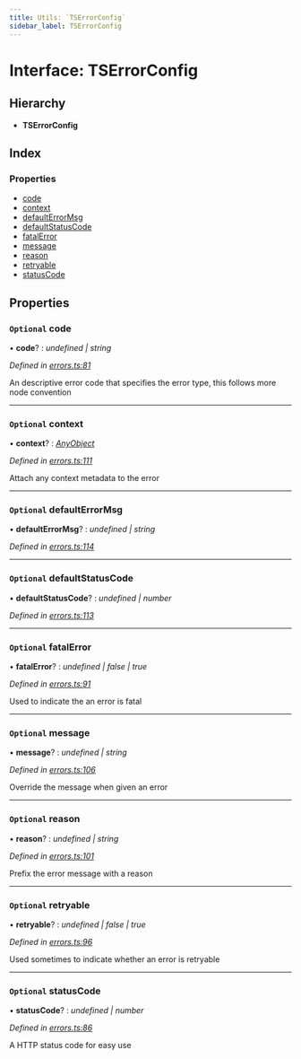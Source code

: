 ```yaml
---
title: Utils: `TSErrorConfig`
sidebar_label: TSErrorConfig
---
```


# Interface: TSErrorConfig

## Hierarchy

* **TSErrorConfig**

## Index

### Properties

* [code](tserrorconfig.md#optional-code)
* [context](tserrorconfig.md#optional-context)
* [defaultErrorMsg](tserrorconfig.md#optional-defaulterrormsg)
* [defaultStatusCode](tserrorconfig.md#optional-defaultstatuscode)
* [fatalError](tserrorconfig.md#optional-fatalerror)
* [message](tserrorconfig.md#optional-message)
* [reason](tserrorconfig.md#optional-reason)
* [retryable](tserrorconfig.md#optional-retryable)
* [statusCode](tserrorconfig.md#optional-statuscode)

## Properties

### `Optional` code

• **code**? : *undefined | string*

*Defined in [errors.ts:81](https://github.com/terascope/teraslice/blob/d2d877b60/packages/utils/src/errors.ts#L81)*

An descriptive error code that specifies the error type, this follows more
node convention

___

### `Optional` context

• **context**? : *[AnyObject](anyobject.md)*

*Defined in [errors.ts:111](https://github.com/terascope/teraslice/blob/d2d877b60/packages/utils/src/errors.ts#L111)*

Attach any context metadata to the error

___

### `Optional` defaultErrorMsg

• **defaultErrorMsg**? : *undefined | string*

*Defined in [errors.ts:114](https://github.com/terascope/teraslice/blob/d2d877b60/packages/utils/src/errors.ts#L114)*

___

### `Optional` defaultStatusCode

• **defaultStatusCode**? : *undefined | number*

*Defined in [errors.ts:113](https://github.com/terascope/teraslice/blob/d2d877b60/packages/utils/src/errors.ts#L113)*

___

### `Optional` fatalError

• **fatalError**? : *undefined | false | true*

*Defined in [errors.ts:91](https://github.com/terascope/teraslice/blob/d2d877b60/packages/utils/src/errors.ts#L91)*

Used to indicate the an error is fatal

___

### `Optional` message

• **message**? : *undefined | string*

*Defined in [errors.ts:106](https://github.com/terascope/teraslice/blob/d2d877b60/packages/utils/src/errors.ts#L106)*

Override the message when given an error

___

### `Optional` reason

• **reason**? : *undefined | string*

*Defined in [errors.ts:101](https://github.com/terascope/teraslice/blob/d2d877b60/packages/utils/src/errors.ts#L101)*

Prefix the error message with a reason

___

### `Optional` retryable

• **retryable**? : *undefined | false | true*

*Defined in [errors.ts:96](https://github.com/terascope/teraslice/blob/d2d877b60/packages/utils/src/errors.ts#L96)*

Used sometimes to indicate whether an error is retryable

___

### `Optional` statusCode

• **statusCode**? : *undefined | number*

*Defined in [errors.ts:86](https://github.com/terascope/teraslice/blob/d2d877b60/packages/utils/src/errors.ts#L86)*

A HTTP status code for easy use
